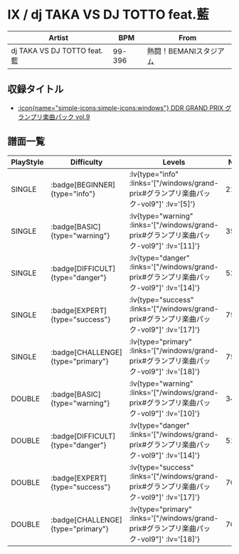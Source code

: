 # IX / dj TAKA VS DJ TOTTO feat.藍

|Artist|BPM|From|
|------|---|----|
|dj TAKA VS DJ TOTTO feat.藍|99-396|熱闘！BEMANIスタジアム|

## 収録タイトル

- [ :icon{name="simple-icons:simple-icons:windows"} DDR GRAND PRIX グランプリ楽曲パック vol.9](/windows/grand-prix#グランプリ楽曲パック-vol9)

## 譜面一覧

|PlayStyle|Difficulty|Levels|Notes|Movie|
|---------|----------|------|-----|-----|
|SINGLE| :badge[BEGINNER]{type="info"} | :lv{type="info" :links='["/windows/grand-prix#グランプリ楽曲パック-vol9"]' :lv='[5]'} |217/16||
|SINGLE| :badge[BASIC]{type="warning"} | :lv{type="warning" :links='["/windows/grand-prix#グランプリ楽曲パック-vol9"]' :lv='[11]'} |355/29||
|SINGLE| :badge[DIFFICULT]{type="danger"} | :lv{type="danger" :links='["/windows/grand-prix#グランプリ楽曲パック-vol9"]' :lv='[14]'} |521/33||
|SINGLE| :badge[EXPERT]{type="success"} | :lv{type="success" :links='["/windows/grand-prix#グランプリ楽曲パック-vol9"]' :lv='[17]'} |753/25||
|SINGLE| :badge[CHALLENGE]{type="primary"} | :lv{type="primary" :links='["/windows/grand-prix#グランプリ楽曲パック-vol9"]' :lv='[18]'} |753/49||
|DOUBLE| :badge[BASIC]{type="warning"} | :lv{type="warning" :links='["/windows/grand-prix#グランプリ楽曲パック-vol9"]' :lv='[10]'} |342/23||
|DOUBLE| :badge[DIFFICULT]{type="danger"} | :lv{type="danger" :links='["/windows/grand-prix#グランプリ楽曲パック-vol9"]' :lv='[14]'} |510/26||
|DOUBLE| :badge[EXPERT]{type="success"} | :lv{type="success" :links='["/windows/grand-prix#グランプリ楽曲パック-vol9"]' :lv='[17]'} |700/22||
|DOUBLE| :badge[CHALLENGE]{type="primary"} | :lv{type="primary" :links='["/windows/grand-prix#グランプリ楽曲パック-vol9"]' :lv='[18]'} |700/52||
